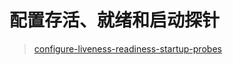 # 配置存活、就绪和启动探针
> [configure-liveness-readiness-startup-probes](https://kubernetes.io/zh-cn/docs/tasks/configure-pod-container/configure-liveness-readiness-startup-probes/)
